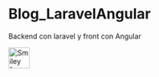 # Blog_LaravelAngular
Backend con laravel y front con Angular


<img src="https://www.google.com/url?sa=i&source=images&cd=&cad=rja&uact=8&ved=2ahUKEwjY7tTd1pzjAhVUCjQIHbgmDH0QjRx6BAgBEAQ&url=%2Furl%3Fsa%3Di%26source%3Dimages%26cd%3D%26ved%3D%26url%3Dhttps%253A%252F%252Fwww.hispantv.com%252Fnoticias%252Fciencia-tecnologia%252F394830%252Fsol-brillar-galaxia-via-lactea-tierra%26psig%3DAOvVaw2E0Wltl8_xcsPwMh-oJMsO%26ust%3D1562378263495683&psig=AOvVaw2E0Wltl8_xcsPwMh-oJMsO&ust=1562378263495683" alt="Smiley face" height="42" width="42">